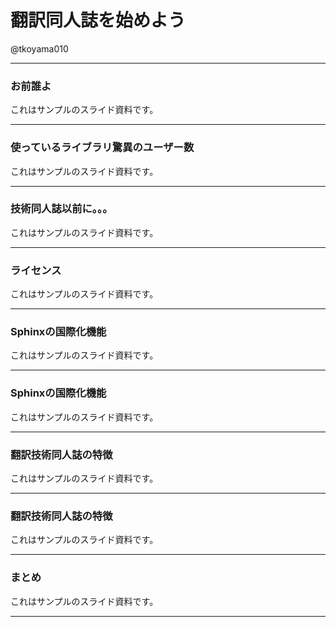 # 翻訳同人誌を始めよう
@tkoyama010

---
### お前誰よ


これはサンプルのスライド資料です。


---
### 使っているライブラリ驚異のユーザー数


これはサンプルのスライド資料です。


---
### 技術同人誌以前に。。。


これはサンプルのスライド資料です。


---
### ライセンス


これはサンプルのスライド資料です。


---
### Sphinxの国際化機能


これはサンプルのスライド資料です。


---
### Sphinxの国際化機能


これはサンプルのスライド資料です。


---
### 翻訳技術同人誌の特徴


これはサンプルのスライド資料です。


---
### 翻訳技術同人誌の特徴


これはサンプルのスライド資料です。


---
### まとめ


これはサンプルのスライド資料です。


---
